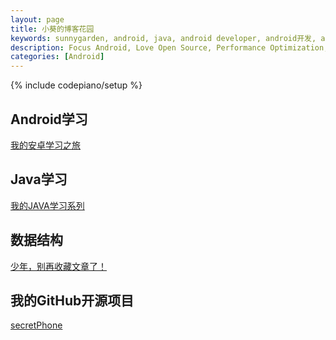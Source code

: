 ```yaml
---
layout: page
title: 小葵的博客花园
keywords: sunnygarden, android, java, android developer, android开发, android技术分享, performance
description: Focus Android, Love Open Source, Performance Optimization, Coding now
categories: [Android]
---
```

{% include codepiano/setup %}

## Android学习

[我的安卓学习之旅](http://sunnygarden.top/other/2016/01/21/get-started-android-1/)

## Java学习

[我的JAVA学习系列](http://sunnygarden.top/other/2016/02/11/get-started-java-1/)

## 数据结构

[少年，别再收藏文章了！](http://mp.weixin.qq.com/s?__biz=MzA4NTQwNDcyMA==&mid=2650661932&idx=1&sn=8325f8bd782a376434a5bf69e4f38dee#rd)

<!-- <a href="http://m.jianxun.io/event/2?from=sunnygarden"><img src="http://www.jianxun.io/ad/20151101/eventno2-sunnygarden-banner.png" /></a> -->

## 我的GitHub开源项目

[secretPhone](https://github.com/sunnygarden/secretPhone)

<br />

<div id="comment-hook">
<!-- 多说评论框 start -->
	<div class="ds-thread" data-thread-key="88888" data-title="{{ page.title }}" data-url="http://sunnygarden.top{{ page.url }}"></div>
<!-- 多说评论框 end -->
<!-- 多说公共JS代码 start (一个网页只需插入一次) -->
<script type="text/javascript">
var duoshuoQuery = {short_name:"sunnygarden"};
	(function() {
		var ds = document.createElement('script');
		ds.type = 'text/javascript';ds.async = true;
		ds.src = (document.location.protocol == 'https:' ? 'https:' : 'http:') + '//static.duoshuo.com/embed.js';
		ds.charset = 'UTF-8';
		(document.getElementsByTagName('head')[0] 
		 || document.getElementsByTagName('body')[0]).appendChild(ds);
	})();
	</script>
<!-- 多说公共JS代码 end -->
</div>
